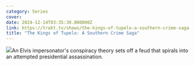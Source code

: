 ```yaml
---
category: Series
cover: 
date: 2024-12-14T03:35:30.000000Z
link: https://trakt.tv/shows/the-kings-of-tupelo-a-southern-crime-saga
title: "The Kings of Tupelo: A Southern Crime Saga"
---
```


![](https://walter-r2.trakt.tv/images/shows/000/264/812/fanarts/thumb/5348fd6ba5.jpg)An Elvis impersonator's conspiracy theory sets off a feud that spirals into an attempted presidential assassination.